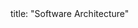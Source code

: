 <frontmatter>
title: "Software Architecture"
</frontmatter>

<include src="navbar.md" boilerplate />

<include src="container-inPage-asFlat.md" boilerplate />